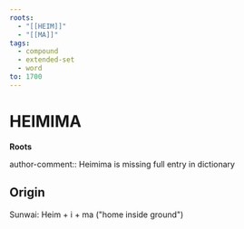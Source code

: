 ```yaml
---
roots:
  - "[[HEIM]]"
  - "[[MA]]"
tags:
  - compound
  - extended-set
  - word
to: 1700
---
```


# HEIMIMA

**Roots**

author-comment:: Heimima is missing full entry in dictionary


## Origin

Sunwai: Heim + i + ma ("home inside ground")
